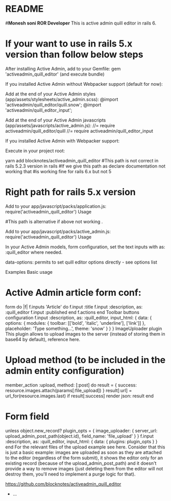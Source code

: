 # README
#**Monesh soni ROR Developer**
This is active admin quill editor in rails 6.
# If your want to use in rails 5.x version than follow below steps

After installing Active Admin, add to your Gemfile: gem 'activeadmin_quill_editor' (and execute bundle)

If you installed Active Admin without Webpacker support (default for now):

Add at the end of your Active Admin styles (app/assets/stylesheets/active_admin.scss):
@import 'activeadmin/quill_editor/quill.snow';
@import 'activeadmin/quill_editor_input';

Add at the end of your Active Admin javascripts (app/assets/javascripts/active_admin.js):
//= require activeadmin/quill_editor/quill
//= require activeadmin/quill_editor_input

If you installed Active Admin with Webpacker support:

Execute in your project root:

yarn add blocknotes/activeadmin_quill_editor
#This path is not correct in rails 5.2.3 version in rails 
#If we give this path as declare documentation not working that #is working fine for rails 6.x but not 5
<h1> Right path for rails 5.x version</h1>
Add to your app/javascript/packs/application.js:
require('activeadmin_quill_editor')
Usage

#This path is alternative if above not working .

Add to your app/javascript/packs/active_admin.js:
require('activeadmin_quill_editor')
Usage

In your Active Admin models, form configuration, set the text inputs with as: :quill_editor where needed.

data-options: permits to set quill editor options directly - see options list

Examples
Basic usage
# Active Admin article form conf:
  form do |f|
    f.inputs 'Article' do
      f.input :title
      f.input :description, as: :quill_editor
      f.input :published
    end
    f.actions
  end
Toolbar buttons configuration
f.input :description, as: :quill_editor, input_html: { data: { options: { modules: { toolbar: [['bold', 'italic', 'underline'], ['link']] }, placeholder: 'Type something...', theme: 'snow' } } }
ImageUploader plugin
This plugin allows to upload images to the server (instead of storing them in base64 by default), reference here.

# Upload method (to be included in the admin entity configuration)
member_action :upload, method: [:post] do
  result = { success: resource.images.attach(params[:file_upload]) }
  result[:url] = url_for(resource.images.last) if result[:success]
  render json: result
end
# Form field
unless object.new_record?
  plugin_opts = { image_uploader: { server_url: upload_admin_post_path(object.id), field_name: 'file_upload' } }
  f.input :description, as: :quill_editor, input_html: { data: { plugins: plugin_opts } }
end
For the relevant files of the upload example see here. Consider that this is just a basic example: images are uploaded as soon as they are attached to the editor (regardless of the form submit), it shows the editor only for an existing record (because of the upload_admin_post_path) and it doesn't provide a way to remove images (just deleting them from the editor will not destroy them, you'll need to implement a purge logic for that).

https://github.com/blocknotes/activeadmin_quill_editor
* ...
